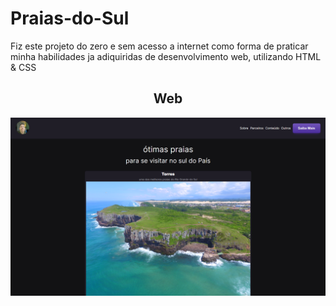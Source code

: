 # Praias-do-Sul
Fiz este projeto do zero e sem acesso a internet como forma de praticar minha habilidades ja adiquiridas de desenvolvimento web, utilizando HTML &amp; CSS

<div align="center">
     
## Web
<img src="Screenshot-site-praias.png" alt="In Web">    
</div>
